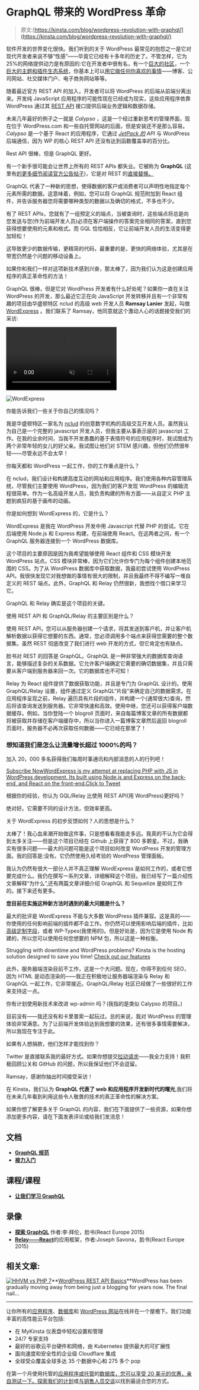 # GraphQL 带来的 WordPress 革命

> 原文:[https://kinsta.com/blog/wordpress-revolution-with-graphql/](https://kinsta.com/blog/wordpress-revolution-with-graphql/)

软件开发的世界变化很快。我们听到的关于 WordPress 最常见的抱怨之一是它对现代开发者来说不够“性感”——毕竟它已经有十多年的历史了。不管怎样，它为 25%的网络提供动力是有原因的:它在开发者中很有名，有一个[巨大的社区](https://kinsta.com/learn/wordpress-communities/)，一个[巨大的主题和插件生态系统](https://kinsta.com/learn/wordpress-history/)，你基本上可以[用它做任何你喜欢的事情](https://kinsta.com/blog/why-use-wordpress/)——博客、公司网站、社交媒体门户、电子商务网站等等。

随着最近官方 REST API 的加入，开发者可以将 WordPress 的后端从前端分离出来。开发纯 JavaScript 应用程序的可能性现在已经成为现实，这些应用程序依靠 WordPress 通过其 [REST API](https://kinsta.com/blog/wordpress-rest-api/) 接口提供后端业务逻辑和数据存储。

未来几年最好的例子之一就是 *Calypso* ，这是一个经过重新思考的管理界面，现在位于 WordPress.com 和一些自托管网站的后面，但是安装还不是那么容易。 *Calypso* 是一个基于 React 的应用程序，它通过 *[JetPack 的](https://kinsta.com/knowledgebase/wordpress-jetpack/) API* 与 WordPress 后端通信，因为 WP 的核心 REST API 还没有达到函数覆盖率的百分比。

Rest API 很棒，但是 GraphQL 更好。

有一个新手很可能会让世界上所有的 REST APIs 都失业。它被称为 **GraphQL** (这里有[的更多细节阅读官方公告帖子](https://facebook.github.io/react/blog/2015/05/01/graphql-introduction.html))，它是对 REST 的[直接替换。](https://medium.com/chute-engineering/graphql-in-the-age-of-rest-apis-b10f2bf09bba#.78m73jdlx)

GraphQL 代表了一种新的思想，使得数据的客户或消费者可以声明性地指定每个元素所需的数据。这意味着，例如，您可以将 GraphQL 规范附加到 React 组件，并告诉服务器您将需要哪种类型的数据以及确切的格式，不多也不少。

有了 REST APIs，您就有了一组预定义的端点，当被查询时，这些端点将总是向您发送与您(作为前端开发人员)必须在客户端操作的答案完全相同的答案，直到您获得想要使用的元素和格式。而 GQL 恰恰相反，它让前端开发人员的生活变得更加轻松！

这导致更少的数据传输，更精简的代码，最重要的是，更快的网络体验，尤其是在带宽仍然是个问题的移动设备上。

如果你和我们一样对这项新技术感到兴奋，那太棒了，因为我们认为这是创建应用程序的真正革命性的方法！

GraphQL 很棒，但是它对 WordPress 开发者有什么好处呢？如果你一直在关注 WordPress 的开发，那么最近它正在向 JavaScript 开发转移并且有一个非常有趣的项目由华盛顿特区 nclud 的高级 web 开发人员 **Ramsay Lanier** 发起，叫做 [WordExpress](https://github.com/ramsaylanier/WordpressExpress) 。我们联系了 Ramsay，他同意就这个激动人心的话题接受我们的采访:

<link rel="stylesheet" href="https://kinsta.com/wp-content/themes/kinsta/dist/components/ctas/cta-mini.css?ver=2e932b8aba3918bfb818">

<aside class="sidebar-cta">

<form id="cta-mini-competition-form" class="cta-mini__content cta-mini__content--comparison" action="https://kinsta.com/kinsta-alternatives/" method="post"><video src="https://kinsta.com/wp-content/themes/kinsta/images/components/sidebar-cta/podium.mp4" loading="lazy" width="298" height="170" aria-hidden="true" loop="true" autoplay="true" playsinline="true" muted="true" disablepictureinpicture="true"><label for="cta-mini-competitors">See how Kinsta stacks up against the competition.</label> <select name="cta-mini-competitors" id="cta-mini-competitors"><option value="">Select your provider</option> <option value="https://kinsta.com/wp-engine-alternative/">WP Engine</option> <option value="https://kinsta.com/siteground-alternative/">SiteGround</option> <option value="https://kinsta.com/godaddy-alternative/">GoDaddy</option> <option value="https://kinsta.com/bluehost-alternative/">Bluehost</option> <option value="https://kinsta.com/flywheel-hosting-alternative/">Flywheel</option> <option value="https://kinsta.com/hostgator-alternative/">HostGator</option> <option value="https://kinsta.com/cloudways-alternative/">Cloudways</option> <option value="https://kinsta.com/aws-alternative/">AWS</option> <option value="https://kinsta.com/digitalocean-alternative/">Digital Ocean</option> <option value="https://kinsta.com/dreamhost-alternative/">DreamHost</option> <option value="https://kinsta.com/kinsta-alternatives/">Other</option></select> <button class="button" type="submit" data-track-ga-category="sidebar-cta" data-track-ga-label="variation_comparison">Compare</button></video></form>

</aside>

![WordExpress](../Images/eb9bbbd616cd9bfecb62e7cc63f4e370.png)

你能告诉我们一些关于你自己的情况吗？

我是华盛顿特区一家名为 [nclud](http://nclud.com/) 的创意数字机构的高级交互开发人员。虽然我认为自己是一个完整的 javascript 开发人员，但我主要从事表示层的 javascript 工作。在我的业余时间，当我不开发愚蠢的基于表情符号的应用程序时，我试图成为两个非常年轻的女儿的好父亲。我试图让他们对 STEM 感兴趣，但他们仍然很年轻——尽管永远不会太早！

你每天都和 WordPress 一起工作，你的工作重点是什么？

在 nclud，我们设计和构建高度互动的网站和应用程序。我们使用各种内容管理系统，尽管我们主要使用 WordPress，因为我们的客户发现 WordPress 的编辑流程很简单。作为一名高级开发人员，我负责构建的所有方面——从自定义 PHP 主题到疯狂的基于画布的动画。

你是如何想到 WordExpress 的，它是什么？

WordExpress 是我在 WordPress 开发中用 Javascript 代替 PHP 的尝试。它在后端使用 Node.js 和 Express 构建，在前端使用 React。在这两者之间，有一个 GraphQL 服务器连接到一个 WordPress 数据库。

这个项目的主要原因是因为我希望能够使用 React 组件和 CSS 模块开发 WordPress 站点。CSS 模块非常棒，因为它们允许你专门为每个组件创建本地范围的 CSS。为了从 WordPress 数据库中获取数据，我最初尝试使用 WordPress API。我很快发现它对我想做的事情有很大的限制，并且我最终不得不编写一堆自定义的 REST 端点。此外，GraphQL 和 Relay 仍然很新，我想找个借口来学习它。

GraphQL 和 Relay 确实是这个项目的关键。

使用 REST API 和 GraphQL/Relay 的主要区别是什么？

使用 REST API，您可以从服务器创建一个请求，将其发送到客户机，并让客户机解析数据以获得它想要的东西。通常，您必须调用多个端点来获得您需要的整个数据集。虽然 REST 彻底改变了我们进行 web 开发的方式，但它肯定也有缺点。

脸书对 REST 的回答是 GraphQL。GraphQL 是一种非常强大的数据库查询语言，能够描述复杂的关系数据。它允许客户端确定它需要的确切数据集，并且只需要从客户端到服务器来回一次。它的数据库也不可知！

Relay 为 React 组件提供了数据获取功能，并且是专门为 GraphQL 设计的。使用 GraphQL/Relay 设置，组件通过定义 GraphQL“片段”来确定自己的数据需求。在应用程序呈现之前，Relay 遍历具有片段的组件，并构建一个(通常很大)查询，然后将该查询发送到服务器。它非常快速和高效。使用中继，您还可以获得客户端数据缓存。例如，当你登陆一个 blogroll 页面时，来自每篇博客文章的所有数据都将被获取并存储在客户端缓存中，所以当你进入一篇博客文章然后返回 blogroll 页面时，服务器不必再次获取任何数据——它已经在那里了！

 <dialog id="newsletter" class="dialog dialog has-dark-blue-background-color email-modal" aria-hidden="true">## 注册订阅时事通讯

<kinsta-form show-name="false" show-phone="false" show-website="false" show-company="false" show-disk-space="false" show-monthly-visits="false" show-number-of-websites="false" show-message="false" submit-button-text="Sign Up Now" submit-button-text-sending="Signing Up..." success-title="Thanks for subscribing!" success-message="Keep an eye out for our next newsletter." terms-template="newsletter" hubspot-source="subscribe_to_newsletter" submit-button-text-loading="Signing Up"></kinsta-form></dialog>

### 想知道我们是怎么让流量增长超过 1000%的吗？

加入 20，000 多名获得我们每周时事通讯和内部消息的人的行列吧！

[Subscribe Now](#newsletter)[WordExpress is my attempt at replacing PHP with JS in WordPress development. Its built using Node.js and Express on the back-end, and React on the front-end.Click to Tweet](https://twitter.com/intent/tweet?url=https%3A%2F%2Fkinsta.com%2Fblog%2Fwordpress-revolution-with-graphql%2F&via=kinsta&text=WordExpress+is+my+attempt+at+replacing+PHP+with+JS+in+WordPress+development.+Its+built+using+Node.js+and+Express+on+the+back-end%2C+and+React+on+the+front-end.)

根据你的经验，你认为 GQL/Relay 比使用 REST API(用 WordPress)更好吗？

绝对好。它需要不同的设计方法，但效率更高。

关于 WordExpress 的初步反馈如何？人的思想是什么？

太棒了！我心血来潮开始做这件事，只是想看看我能走多远。我真的不认为它会得到太多关注——但是这个项目已经在 Github 上获得了 800 多颗星。不过，我确实有很多问题——最大的问题可能是这个项目如何改变 WordPress 开发的管理方面。我的回答是:没有。它仍然使用久经考验的 WordPress 管理面板。

我认为仍然有很大一部分人并不真正理解 WordExpress 是如何工作的，或者它想要完成什么。我仍在撰写一系列文章，详细解释这个项目。我已经写了一篇介绍性文章解释“为什么”,还有两篇文章详细介绍 GraphQL 和 Sequelize 是如何工作的。接下来还有更多。

**您目前在实施这种新方法时遇到的最大问题是什么？**

最大的批评是 WordExpress 不能与大多数 WordPress 插件兼容。这是真的——你使用的任何影响前端的插件都不会工作。你仍然可以使用影响后端的插件，比如[高级定制字段](https://kinsta.com/blog/advanced-custom-fields/)，或者 WP-Types(我使用的)。但是好处是，因为它是使用 Node 构建的，所以您可以使用任何您想要的 NPM 包，所以这是一种权衡。

Struggling with downtime and WordPress problems? Kinsta is the hosting solution designed to save you time! [Check out our features](https://kinsta.com/features/)

此外，服务器端渲染目前不工作，这是一个大问题。现在，你得不到任何 SEO，因为 HTML 是动态渲染的——我正在积极地让服务器端渲染与 Relay 和 GraphQL 一起工作，它非常接近。GraphQL/Relay 社区已经做了一些很好的工作来支持这一点。

你有计划使用新技术来改进 wp-admin 吗？(我指的是类似 Calypso 的项目。)

目前没有——我还没有和卡里普索一起玩过。总的来说，我对 WordPress 的管理体验非常满意。为了让前端开发体验达到我想要的效果，还有很多事情需要解决，所以我现在专注于此。

如果有人想捐款，他们怎样才能找到你？

Twitter 是直接联系我的最好方式。如果你想提交[拉动请求](https://github.com/ramsaylanier/WordPressExpress)——我全力支持！我积极回顾公关和 GitHub 的问题，所以我保证他们不会逗留。

Ramsay，感谢你抽出时间接受采访！

在 Kinsta，我们认为 **GraphQL 代表了 web 和应用程序开发新时代的曙光**,我们将在未来几年看到利用这些令人敬畏的技术的真正革命性的解决方案。

如果你想了解更多关于 GraphQL 的内容，我们在下面提供了一些资源，如果你想添加更多内容，请在下面发表评论或给我们发消息！

## **文档**

*   **[GraphQL 规范](http://spec.graphql.org/)**
*   **[接力入门](http://facebook.github.io/relay/docs/getting-started.html)**

## **课程/课程**

*   [**让我们学习 GraphQL**](https://learngraphql.com/)

## 录像

*   [**探索 GraphQL**](http://www.youtube.com/watch?v=WQLzZf34FJ8) 作者:李·拜伦，脸书(React Europe 2015)
*   [**Relay——React**](http://www.youtube.com/watch?v=IrgHurBjQbg)的应用框架，作者:Joseph Savona，脸书(React Europe 2015)

## **相关文章:**

[![HHVM vs PHP 7](../Images/b7595e975dad77af8637633a612bcf81.png)](https://kinsta.com/blog/wordpress-rest-api/)**[WordPress REST API Basics](https://kinsta.com/blog/wordpress-rest-api/)**WordPress has been gradually moving away from being just a blogging for years now. The final nail…

* * *

让你所有的[应用程序](https://kinsta.com/application-hosting/)、[数据库](https://kinsta.com/database-hosting/)和 [WordPress 网站](https://kinsta.com/wordpress-hosting/)在线并在一个屋檐下。我们功能丰富的高性能云平台包括:

*   在 MyKinsta 仪表盘中轻松设置和管理
*   24/7 专家支持
*   最好的谷歌云平台硬件和网络，由 Kubernetes 提供最大的可扩展性
*   面向速度和安全性的企业级 Cloudflare 集成
*   全球受众覆盖全球多达 35 个数据中心和 275 多个 pop

在第一个月使用托管的[应用程序或托管](https://kinsta.com/application-hosting/)的[数据库，您可以享受 20 美元的优惠，亲自测试一下。探索我们的](https://kinsta.com/database-hosting/)[计划](https://kinsta.com/plans/)或[与销售人员交谈](https://kinsta.com/contact-us/)以找到最适合您的方式。